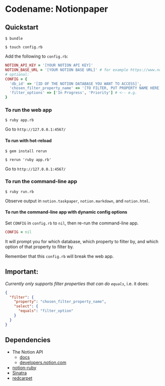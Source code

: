 # Codename: Notionpaper

## Quickstart

`$ bundle`

`$ touch config.rb`

Add the following to `config.rb`:

```rb
NOTION_API_KEY = '[YOUR NOTION API KEY]'
NOTION_BASE_URL = '[YOUR NOTION BASE URL]' # for example https://www.notion.so/username/
# optional:
CONFIG = {
  'db_id' => '[ID OF THE NOTION DATABASE YOU WANT TO ACCESS]',
  'chosen_filter_property_name' => '[TO FILTER, PUT PROPERTY NAME HERE]', # e.g. 'Status'
  'filter_options' => ['In Progress', 'Priority'] # <-- e.g.
}
```

### To run the web app

`$ ruby app.rb`

Go to `http://127.0.0.1:4567/`

#### To run with hot-reload

`$ gem install rerun`

`$ rerun 'ruby app.rb'`

Go to `http://127.0.0.1:4567/`

### To run the command-line app

`$ ruby run.rb`

Observe output in `notion.taskpaper`, `notion.markdown`, and `notion.html`.

#### To run the command-line app with dynamic config options

Set `CONFIG` in `config.rb` to `nil`, then re-run the command-line app.

```rb
CONFIG = nil
```

It will prompt you for which database, which property to filter by, and which option of that property to filter by.

Remember that this `config.rb` will break the web app.

## Important:

_Currently only supports filter properties that can do `equals`_, i.e. it does:

```json
{
  "filter": {
    "property": "chosen_filter_property_name",
    "select": {
      "equals": "filter_option"
    }
  }
}
```

## Dependencies

* The Notion API
  * [docs](https://developers.notion.com/reference/intro)
  * [developers.notion.com](https://developers.notion.com/)
* [notion-ruby](https://github.com/decoch/notion-ruby)
* [Sinatra](https://sinatrarb.com/)
* [redcarpet](https://github.com/vmg/redcarpet)
